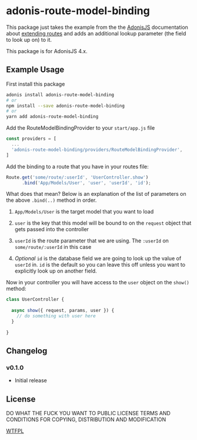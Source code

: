 # adonis-route-model-binding

This package just takes the example from the the [AdonisJS](https://adonisjs.com) documentation about [extending routes](https://adonisjs.com/docs/4.1/routing#_extending_routes) and adds an additional lookup parameter (the field to look up on) to it.

This package is for AdonisJS 4.x.

## Example Usage

First install this package

```bash
adonis install adonis-route-model-binding
# or
npm install --save adonis-route-model-binding
# or
yarn add adonis-route-model-binding
```

Add the RouteModelBindingProvider to your `start/app.js` file

```js
const providers = [
  ...
  'adonis-route-model-binding/providers/RouteModelBindingProvider',
]
```

Add the binding to a route that you have in your routes file:

```js
Route.get('some/route/:userId', 'UserController.show')
      .bind('App/Models/User', 'user', 'userId', 'id');
```

What does that mean? Below is an explanation of the list of parameters on the above `.bind(..)` method in order.

1. `App/Models/User` is the target model that you want to load

2. `user` is the key that this model will be bound to on the `request` object that gets passed into the controller

3. `userId` is the route parameter that we are using. The `:userId` on `some/route/:userId` in this case

4. *Optional* `id` is the database field we are going to look up the value of `userId` in. `id` is the default so you can leave this off unless you want to explicitly look up on another field.

Now in your controller you will have access to the `user` object on the `show()` method:

```js
class UserController {
  
  async show({ request, params, user }) {
    // do something with user here
  }
  
}
```

## Changelog

### v0.1.0
- Initial release

## License
DO WHAT THE FUCK YOU WANT TO PUBLIC LICENSE
TERMS AND CONDITIONS FOR COPYING, DISTRIBUTION AND MODIFICATION

[WTFPL](http://www.wtfpl.net/)